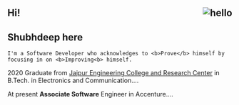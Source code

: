 ## Hi! <img align= "right" alt="hello" src="https://media.giphy.com/media/42tS2cfBtj8Y/giphy.gif?cid=ecf05e47pw1f9dy6aeirtldn5p8avyxtnn9fwdy8lsitpacy&rid=giphy.gif&ct=s" />

## Shubhdeep here

<p>
    
    I'm a Software Developer who acknowledges to <b>Prove</b> himself by focusing in on <b>Improving<b> himself.

2020 Graduate from <a href = "https://www.jecrcfoundation.com/">Jaipur Engineering College and Research Center</a> in B.Tech. in Electronics and Communication....

At present <b>Associate Software</b> Engineer in Accenture....

</p>
